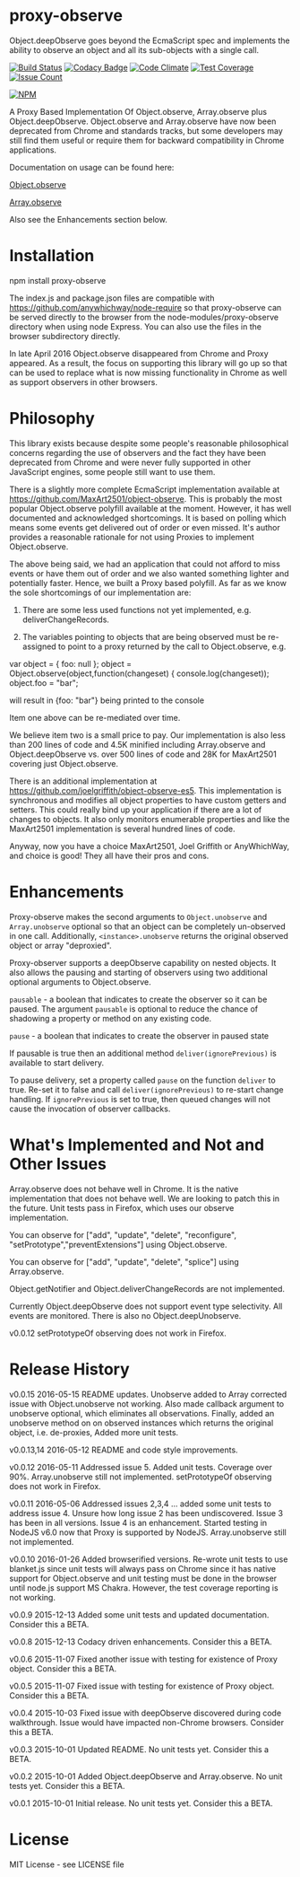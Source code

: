 # proxy-observe

Object.deepObserve goes beyond the EcmaScript spec and implements the ability to observe an object and all its sub-objects with a single call.

[![Build Status](https://travis-ci.org/anywhichway/jovial.svg)](https://travis-ci.org/anywhichway/proxy-observe)
[![Codacy Badge](https://api.codacy.com/project/badge/grade/708886d433ad4de589c516fa8fed73e9)](https://www.codacy.com/app/syblackwell/proxy-observe)
[![Code Climate](https://codeclimate.com/github/anywhichway/proxy-observe/badges/gpa.svg)](https://codeclimate.com/github/anywhichway/proxy-observe)
[![Test Coverage](https://codeclimate.com/github/anywhichway/jovial/badges/coverage.svg)](https://codeclimate.com/github/anywhichway/proxy-observe/coverage)
[![Issue Count](https://codeclimate.com/github/anywhichway/proxy-observe/badges/issue_count.svg)](https://codeclimate.com/github/anywhichway/proxy-observe)

[![NPM](https://nodei.co/npm/proxy-observe.png?downloads=true&downloadRank=true&stars=true)](https://nodei.co/npm/proxy-observe/)

A Proxy Based Implementation Of Object.observe, Array.observe plus Object.deepObserve. Object.observe and Array.observe have now been deprecated from Chrome and standards tracks, but some developers may still find them useful or require them for backward compatibility in Chrome applications.

Documentation on usage can be found here:

[Object.observe](https://developer.mozilla.org/en-US/docs/Web/JavaScript/Reference/Global_Objects/Object/observe)

[Array.observe](https://developer.mozilla.org/en-US/docs/Web/JavaScript/Reference/Global_Objects/Array/observe)

Also see the Enhancements section below.

# Installation

npm install proxy-observe

The index.js and package.json files are compatible with https://github.com/anywhichway/node-require so that proxy-observe can be served directly to the browser from the node-modules/proxy-observe directory when using node Express. You can also use the files in the browser subdirectory directly.

In late April 2016 Object.observe disappeared from Chrome and Proxy appeared. As a result, the focus on supporting this library will go up so that can be used to replace what is now missing functionality in Chrome as well as support observers in other browsers.

# Philosophy

This library exists because despite some people's reasonable philosophical concerns regarding the use of observers and the fact they have been deprecated from Chrome and were never fully supported in other JavaScript engines, some people still want to use them.

There is a slightly more complete EcmaScript implementation available at https://github.com/MaxArt2501/object-observe. This is probably the most popular Object.observe polyfill available at the moment. However, it has well documented and acknowledged shortcomings. It is based on polling which means some events get delivered out of order or even missed. It's author provides a reasonable rationale for not using Proxies to implement Object.observe.

The above being said, we had an application that could not afford to miss events or have them out of order and we also wanted something lighter and potentially faster. Hence, we built a Proxy based polyfill. As far as we know the sole shortcomings of our implementation are:

1) There are some less used functions not yet implemented, e.g. deliverChangeRecords.

2) The variables pointing to objects that are being observed must be re-assigned to point to a proxy returned by the call to Object.observe, e.g.

var object = { foo: null };
object = Object.observe(object,function(changeset) { console.log(changeset));
object.foo = "bar";

will result in {foo: "bar"} being printed to the console

Item one above can be re-mediated over time.

We believe item two is a small price to pay. Our implementation is also less than 200 lines of code and 4.5K minified including Array.observe and Object.deepObserve vs. over 500 lines of code and 28K for MaxArt2501 covering just Object.observe.

There is an additional implementation at https://github.com/joelgriffith/object-observe-es5. This implementation is synchronous and modifies all object properties to have custom getters and setters. This could really bind up your application if there are a lot of changes to objects. It also only monitors enumerable properties and like the MaxArt2501 implementation is several hundred lines of code.

Anyway, now you have a choice MaxArt2501, Joel Griffith or AnyWhichWay, and choice is good! They all have their pros and cons.

# Enhancements

Proxy-observe makes the second arguments to `Object.unobserve` and  `Array.unobserve` optional so that an object can be completely un-observed in one call. Additionally, `<instance>.unobserve` returns the original observed object or array "deproxied".


Proxy-observer supports a deepObserve capability on nested objects. It also allows the pausing and starting of observers using two additional optional arguments to Object.observe.

`pausable` - a boolean that indicates to create the observer so it can be paused. The argument `pausable` is optional to reduce the chance of shadowing a property or method on any existing code.

`pause` - a boolean that indicates to create the observer in paused state

If pausable is true then an additional method `deliver(ignorePrevious)` is available to start delivery.

To pause delivery, set a property called `pause` on the function `deliver` to true. Re-set it to false and call `deliver(ignorePrevious)` to re-start change handling. If `ignorePrevious` is set to true, then queued changes will not cause the invocation of observer callbacks.


# What's Implemented and Not and Other Issues

Array.observe does not behave well in Chrome. It is the native implementation that does not behave well. We are looking to patch this in the future. Unit tests pass in Firefox, which uses our observe implementation.

You can observe for ["add", "update", "delete", "reconfigure", "setPrototype","preventExtensions"] using Object.observe.

You can observe for ["add", "update", "delete", "splice"] using Array.observe.

Object.getNotifier and Object.deliverChangeRecords are not implemented.

Currently Object.deepObserve does not support event type selectivity. All events are monitored. There is also no Object.deepUnobserve.

v0.0.12 setPrototypeOf observing does not work in Firefox.

# Release History

v0.0.15 2016-05-15 README updates. Unobserve added to Array corrected issue with Object.unobserve not working. Also made callback argument to unobserve optional, which eliminates all observations. Finally, added an unobserve method on on observed instances which returns the original object, i.e. de-proxies, Added more unit tests.

v0.0.13,14 2016-05-12 README and code style improvements.

v0.0.12 2016-05-11 Addressed issue 5. Added unit tests. Coverage over 90%. Array.unobserve still not implemented. setPrototypeOf observing does not work in Firefox.

v0.0.11 2016-05-06 Addressed issues 2,3,4 ... added some unit tests to address issue 4. Unsure how long issue 2 has been undiscovered. Issue 3 has been in all versions. Issue 4 is an enhancement. Started testing in NodeJS v6.0 now that Proxy is supported by NodeJS. Array.unobserve still not implemented.

v0.0.10 2016-01-26 Added browserified versions. Re-wrote unit tests to use blanket.js since unit tests will always pass on Chrome since it has native support for Object.observe and unit testing must be done in the browser until node.js support MS Chakra. However, the test coverage reporting is not working.

v0.0.9 2015-12-13 Added some unit tests and updated documentation. Consider this a BETA.

v0.0.8 2015-12-13 Codacy driven enhancements. Consider this a BETA.

v0.0.6 2015-11-07 Fixed another issue with testing for existence of Proxy object. Consider this a BETA.

v0.0.5 2015-11-07 Fixed issue with testing for existence of Proxy object. Consider this a BETA.

v0.0.4 2015-10-03 Fixed issue with deepObserve discovered during code walkthrough. Issue would have impacted non-Chrome browsers. Consider this a BETA.

v0.0.3 2015-10-01 Updated README. No unit tests yet. Consider this a BETA.

v0.0.2 2015-10-01 Added Object.deepObserve and Array.observe. No unit tests yet. Consider this a BETA.

v0.0.1 2015-10-01 Initial release. No unit tests yet. Consider this a BETA.


# License

MIT License - see LICENSE file

